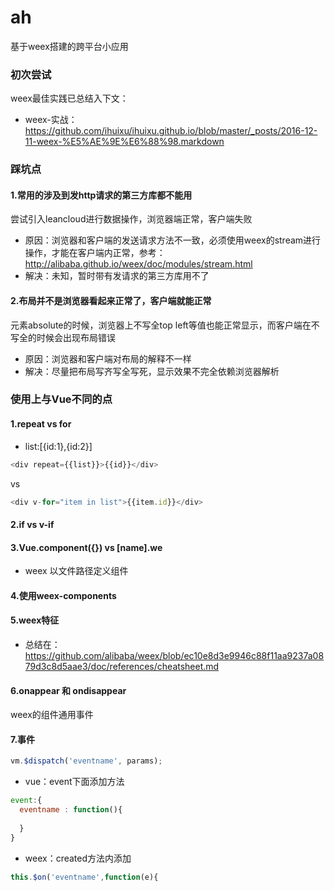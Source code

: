 
# ah
基于weex搭建的跨平台小应用


### 初次尝试

weex最佳实践已总结入下文：

* weex-实战：https://github.com/ihuixu/ihuixu.github.io/blob/master/_posts/2016-12-11-weex-%E5%AE%9E%E6%88%98.markdown

### 踩坑点

#### 1.常用的涉及到发http请求的第三方库都不能用

尝试引入leancloud进行数据操作，浏览器端正常，客户端失败

* 原因：浏览器和客户端的发送请求方法不一致，必须使用weex的stream进行操作，才能在客户端内正常，参考：http://alibaba.github.io/weex/doc/modules/stream.html
* 解决：未知，暂时带有发请求的第三方库用不了


#### 2.布局并不是浏览器看起来正常了，客户端就能正常

元素absolute的时候，浏览器上不写全top left等值也能正常显示，而客户端在不写全的时候会出现布局错误

* 原因：浏览器和客户端对布局的解释不一样
* 解决：尽量把布局写齐写全写死，显示效果不完全依赖浏览器解析

### 使用上与Vue不同的点

#### 1.repeat vs for

* list:[{id:1},{id:2}]


```javascript
<div repeat={{list}}>{{id}}</div>
```

vs

```javascript
<div v-for="item in list">{{item.id}}</div>
```

#### 2.if vs v-if

#### 3.Vue.component({}) vs [name].we

* weex 以文件路径定义组件

#### 4.使用weex-components

#### 5.weex特征

* 总结在：https://github.com/alibaba/weex/blob/ec10e8d3e9946c88f11aa9237a0879d3c8d5aae3/doc/references/cheatsheet.md

#### 6.onappear 和 ondisappear

weex的组件通用事件

#### 7.事件

```javascript
vm.$dispatch('eventname', params);
```

* vue：event下面添加方法

```javascript
event:{
  eventname : function(){
  
  }
}
```


* weex：created方法内添加

```javascript
this.$on('eventname',function(e){
```

